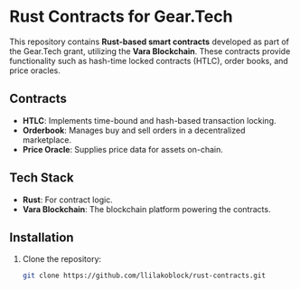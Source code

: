 # Rust Contracts for Gear.Tech

This repository contains **Rust-based smart contracts** developed as part of the Gear.Tech grant, utilizing the **Vara Blockchain**. These contracts provide functionality such as hash-time locked contracts (HTLC), order books, and price oracles.

## Contracts
- **HTLC**: Implements time-bound and hash-based transaction locking.
- **Orderbook**: Manages buy and sell orders in a decentralized marketplace.
- **Price Oracle**: Supplies price data for assets on-chain.

## Tech Stack
- **Rust**: For contract logic.
- **Vara Blockchain**: The blockchain platform powering the contracts.

## Installation
1. Clone the repository:
   ```bash
   git clone https://github.com/llilakoblock/rust-contracts.git
